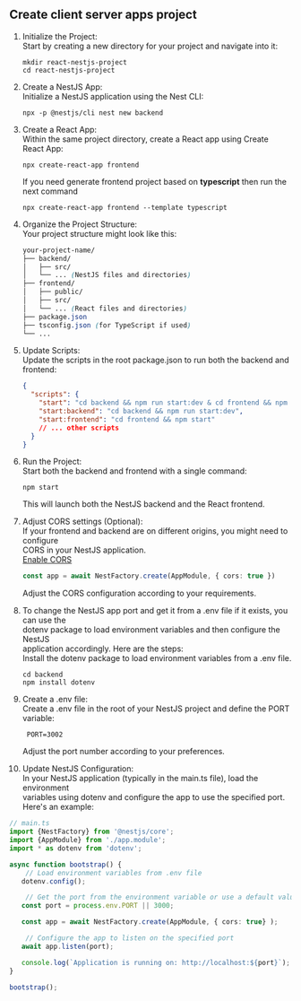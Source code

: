 ## Create client server apps project

1. Initialize the Project: <br>Start by creating a new directory for your project and navigate into it:
    ```shell
    mkdir react-nestjs-project
    cd react-nestjs-project
    ```

2. Create a NestJS App: <br> Initialize a NestJS application using the Nest CLI:
    ```shell
    npx -p @nestjs/cli nest new backend
    ```

3. Create a React App: <br> Within the same project directory, create a React app using Create React App:
    ```shell
   npx create-react-app frontend
    ```
   If you need generate frontend project based on
   **typescript** then run the next command
    ```shell
    npx create-react-app frontend --template typescript
    ```

4. Organize the Project Structure: <br> Your project structure might look like this:
    ```scss
    your-project-name/
    ├── backend/
    │   ├── src/
    │   └── ... (NestJS files and directories)
    ├── frontend/
    │   ├── public/
    │   ├── src/
    │   └── ... (React files and directories)
    ├── package.json
    ├── tsconfig.json (for TypeScript if used)
    └── ...
    ```

5. Update Scripts: <br> Update the scripts in the root package.json to run both the backend and frontend:
    ```json
    {
      "scripts": {
        "start": "cd backend && npm run start:dev & cd frontend && npm start",
        "start:backend": "cd backend && npm run start:dev",
        "start:frontend": "cd frontend && npm start"
        // ... other scripts
      }
    }
    ```

6. Run the Project: <br> Start both the backend and frontend with a single command:
    ```shell
    npm start
    ```
   This will launch both the NestJS backend and the React frontend.


7. Adjust CORS settings (Optional):
   <br> If your frontend and backend are on different origins, you might need to configure <br>
   CORS in your NestJS application.<br> [Enable CORS](https://docs.nestjs.com/security/cors)
    ```typescript
    const app = await NestFactory.create(AppModule, { cors: true })
    ```
   Adjust the CORS configuration according to your requirements.


8. To change the NestJS app port and get it from a .env file if it exists, you can use the <br>
   dotenv package to load environment variables and then configure the NestJS <br> application accordingly. Here are the
   steps:
   <br> Install the dotenv package to load environment variables from a .env file.
    ```shell
    cd backend
    npm install dotenv
    ```
9. Create a .env file:<br>
   Create a .env file in the root of your NestJS project and define the PORT variable:
   ```dotenv
    PORT=3002
   ```
   Adjust the port number according to your preferences.


10. Update NestJS Configuration:<br>
    In your NestJS application (typically in the main.ts file), load the environment <br>
    variables using dotenv and configure the app to use the specified port. Here's an
    example:

```ts
// main.ts
import {NestFactory} from '@nestjs/core';
import {AppModule} from './app.module';
import * as dotenv from 'dotenv';

async function bootstrap() {
    // Load environment variables from .env file
   dotenv.config();

    // Get the port from the environment variable or use a default value (e.g., 3000)
   const port = process.env.PORT || 3000;

   const app = await NestFactory.create(AppModule, { cors: true} );

    // Configure the app to listen on the specified port
   await app.listen(port);

   console.log(`Application is running on: http://localhost:${port}`);
}

bootstrap();
```
